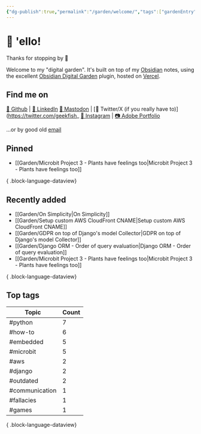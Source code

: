 ```yaml
---
{"dg-publish":true,"permalink":"/garden/welcome/","tags":["gardenEntry"],"created":"2024-03-01T16:32:39.719+01:00","updated":"2024-03-05T16:04:10.167+01:00"}
---
```


# 👋 'ello!

Thanks for stopping by 🙂

Welcome to my "digital garden". It's built on top of my [Obsidian]() notes, using the excellent [Obsidian Digital Garden](https://dg-docs.ole.dev/) plugin, hosted on [Vercel](https://vercel.com).

## Find me on
[🤖 Github](https://github.com/Geekfish) |  [💼 LinkedIn](https://www.linkedin.com/in/%F0%9F%A4%96-eleni-lixourioti-07b88719/)
 [🐘 Mastodon](https://chaos.social/@eleni) | [🦃 Twitter/X (if you really have to)](https://twitter.com/geekfish_
 [🤳 Instagram](https://www.instagram.com/geekfish/) | [📷 Adobe Portfolio](https://photos.eleni.co)

...or by good old [email](mailto:eleni.co@eleni.mozmail.com)
## Pinned
- [[Garden/Microbit Project 3 - Plants have feelings too\|Microbit Project 3 - Plants have feelings too]]

{ .block-language-dataview}
## Recently added
- [[Garden/On Simplicity\|On Simplicity]]
- [[Garden/Setup custom AWS CloudFront CNAME\|Setup custom AWS CloudFront CNAME]]
- [[Garden/GDPR on top of Django's model Collector\|GDPR on top of Django's model Collector]]
- [[Garden/Django ORM - Order of query evaluation\|Django ORM - Order of query evaluation]]
- [[Garden/Microbit Project 3 - Plants have feelings too\|Microbit Project 3 - Plants have feelings too]]

{ .block-language-dataview}
## Top tags
| Topic          | Count |
| -------------- | ----- |
| #python        | 7     |
| #how-to        | 6     |
| #embedded      | 5     |
| #microbit      | 5     |
| #aws           | 2     |
| #django        | 2     |
| #outdated      | 2     |
| #communication | 1     |
| #fallacies     | 1     |
| #games         | 1     |

{ .block-language-dataview}
